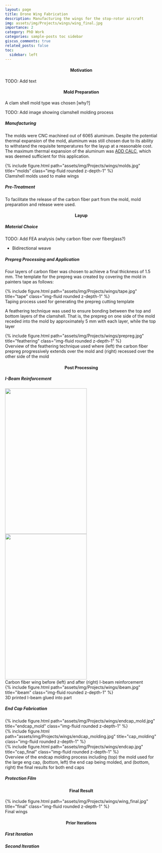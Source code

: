 ```yaml
---
layout: page
title: Drone Wing Fabrication
description: Manufacturing the wings for the stop-rotor aircraft
img: assets/img/Projects/wings/wing_final.jpg
importance: 2
category: PhD Work
categories: sample-posts toc sidebar
giscus_comments: true
related_posts: false
toc:
  sidebar: left
---
```


<h4 id="motivation" style="text-align: center;">Motivation</h4>

TODO: Add text

<h4 id="moldprep" style="text-align: center;">Mold Preparation</h4>
A clam shell mold type was chosen [why?]

TODO: Add image showing clamshell molding process

##### Manufacturing
The molds were CNC machined out of 6065 aluminum. Despite the potential thermal expansion of the mold, aluminum was still chosen due to its ability to withstand the requisite temperatures for the layup at a reasonable cost. The maximum thermal expansion of the aluminum was [ADD CALC](), which was deemed sufficient for this application. 

<div class="row justify-content-sm-center">
    <div class="col-sm-9 mt-3 mt-md-0">
        {% include figure.html path="assets/img/Projects/wings/molds.jpg" title="molds" class="img-fluid rounded z-depth-1" %}
    </div>
</div>
<div class="caption">
    Clamshell molds used to make wings 
</div>

##### Pre-Treatment
To facilitate the release of the carbon fiber part from the mold, mold preparation and release were used. 

<h4 id="layup" style="text-align: center;">Layup</h4>

##### Material Choice
TODO: Add FEA analysis (why carbon fiber over fiberglass?)
- Bidirectional weave

##### Prepreg Processing and Application 
Four layers of carbon fiber was chosen to achieve a final thickness of 1.5 mm. The template for the prepreg was created by covering the mold in painters tape as follows: 

<div class="row justify-content-sm-center">
    <div class="col-sm-9 mt-3 mt-md-0">
        {% include figure.html path="assets/img/Projects/wings/tape.jpg" title="tape" class="img-fluid rounded z-depth-1" %}
    </div>
</div>
<div class="caption">
    Taping process used for generating the prepreg cutting template
</div>

A feathering technique was used to ensure bonding between the top and bottom layers of the clamshell. That is, the prepreg on one side of the mold receded into the mold by approximately 5 mm with each layer, while the top layer 

<div class="row justify-content-sm-center">
    <div class="col-sm mt-3 mt-md-0">
        {% include figure.html path="assets/img/Projects/wings/prepreg.jpg" title="feathering" class="img-fluid rounded z-depth-1" %}
    </div>
</div>
<div class="caption">
    Overview of the feathering technique used where (left) the carbon fiber prepreg progressively extends over the mold and (right) recessed over the other side of the mold
</div>

<h4 id="postprocessing" style="text-align: center;">Post Processing</h4>

##### I-Beam Reinforcement

<div class="row justify-content-sm-center">
    <img src="https://media.giphy.com/media/YU577XH68QWpleGs8n/giphy.gif" width="270" height="480" />
    <img src="https://media.giphy.com/media/sMBp6WWbskXZze42DS/giphy.gif" width="270" height="480" />
</div>
<div class="caption">
    Carbon fiber wing before (left) and after (right) I-beam reinforcement 
</div>

<div class="row justify-content-sm-center">
    <div class="col-sm-9 mt-3 mt-md-0">
        {% include figure.html path="assets/img/Projects/wings/ibeam.jpg" title="ibeam" class="img-fluid rounded z-depth-1" %}
    </div>
</div>
<div class="caption">
    3D printed I-beam glued into part
</div>

##### End Cap Fabrication

<div class="row justify-content-sm-center">
    <div class="col-sm mt-3 mt-md-0">
        {% include figure.html path="assets/img/Projects/wings/endcap_mold.jpg" title="endcap_mold" class="img-fluid rounded z-depth-1" %}
    </div>
</div>
<div class="row justify-content-sm-center">
    <div class="col-sm-4 mt-3 mt-md-0">
        {% include figure.html path="assets/img/Projects/wings/endcap_molding.jpg" title="cap_molding" class="img-fluid rounded z-depth-1" %}
    </div>
    <div class="col-sm mt-3 mt-md-0">
        {% include figure.html path="assets/img/Projects/wings/endcap.jpg" title="cap_final" class="img-fluid rounded z-depth-1" %}
    </div>
</div>
<div class="caption">
    Overview of the endcap molding process including (top) the mold used for the large eng cap, (bottom, left) the end cap being molded, and (bottom, right) the final results for both end caps 
</div>

##### Protection Film


<h4 id="result" style="text-align: center;">Final Result</h4>

<div class="row justify-content-sm-center">
    <div class="col-sm-9 mt-3 mt-md-0">
        {% include figure.html path="assets/img/Projects/wings/wing_final.jpg" title="final" class="img-fluid rounded z-depth-1" %}
    </div>
</div>
<div class="caption">
    Final wings
</div>

<h4 id="previousiter" style="text-align: center;">Prior Iterations</h4>

##### First Iteration


##### Second Iteration